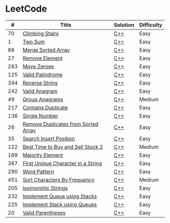 # LeetCode

| # | Title | Solution | Difficulty |
|---| ----- | -------- | ---------- |
|70|[Climbing Stairs](https://leetcode.com/problems/climbing-stairs) | [C++](/algorithms/c++/Climbing%20Stairs/ClimbingStairs.cpp) | Easy
|1|[Two Sum](https://leetcode.com/problems/two-sum/) | [C++](/algorithms/c++/Two%20Sum/TwoSum.cpp) | Easy
|88|[Merge Sorted Array](https://leetcode.com/problems/merge-sorted-array/) | [C++](/algorithms/c++/Merge%20Sorted%20Array/MergeSortedArray.cpp) | Easy
|27|[Remove Element](https://leetcode.com/problems/remove-element/) | [C++](/algorithms/c++/Remove%20Element/RemoveElement.cpp) | Easy
|283|[Move Zeroes](https://leetcode.com/problems/move-zeroes/) | [C++](/algorithms/c++/Move%20Zeroes/MoveZeroes.cpp) | Easy
|125|[Valid Palindrome](https://leetcode.com/problems/valid-palindrome/) | [C++](/algorithms/c%2B%2B/Valid%20Palindrome/ValidPalindrome.cpp) | Easy
|344|[Reverse String](https://leetcode.com/problems/reverse-string/) | [C++](/algorithms/c%2B%2B/Reverse%20String/ReverseString.cpp) | Easy
|242|[Valid Anagram](https://leetcode.com/problems/valid-anagram/) | [C++](/algorithms/c%2B%2B/Valid%20Anagram/ValidAnagram.cpp) | Easy
|49|[Group Anagrams](https://leetcode.com/problems/group-anagrams/) | [C++](/algorithms/c++/Group%20Anagrams/GroupAnagrams.cpp) | Medium
|217|[Contains Duplicate](https://leetcode.com/problems/contains-duplicate/) | [C++](/algorithms/c++/Contains%20Duplicate/ContainsDuplicate.cpp) | Easy
|136|[Single Number](https://leetcode.com/problems/contains-duplicate/) | [C++](/algorithms/c%2B%2B/Single%20Number/SingleNumber.cpp) | Easy
|26|[Remove Duplicates from Sorted Array](https://leetcode.com/problems/remove-duplicates-from-sorted-array/) | [C++](/algorithms/c++/Remove%20Duplicates%20from%20Sorted%20Array/RemoveDuplicatesfromSortedArray.cpp) | Easy
|35|[Search Insert Position](https://leetcode.com/problems/search-insert-position/) | [C++](/algorithms/c++/Search%20Insert%20Position/SearchInsertPosition.cpp) | Easy
|122|[Best Time to Buy and Sell Stock 2](https://leetcode.com/problems/best-time-to-buy-and-sell-stock-ii) | [C++](/algorithms/c++/Best%20Time%20to%20Buy%20and%20Sell%20Stock%202/BestTimetoBuyandSellStock2.cpp) | Medium
|169|[Majority Element](https://leetcode.com/problems/majority-element/) | [C++](/algorithms/c++/Majority%20Element/MajorityElement.cpp) | Easy
|387|[First Unique Character in a String](https://leetcode.com/problems/first-unique-character-in-a-string/description/) | [C++](/algorithms/c++/First%20Unique%20Character%20in%20a%20String/FirstUniqueCharacterinaString.cpp) | Easy
|290|[Word Pattern](https://leetcode.com/problems/word-pattern/) | [C++](/algorithms/c++/Word%20Pattern/WordPattern.cpp) | Easy
|451|[Sort Characters By Frequency](https://leetcode.com/problems/sort-characters-by-frequency/) | [C++](/algorithms/c++/Sort%20Characters%20By%20Frequency/SortCharactersByFrequency.cpp) | Medium
|205|[Isomorphic Strings](https://leetcode.com/problems/isomorphic-strings/) | [C++](/algorithms/c++/Isomorphic%20Strings/IsomorphicStrings.cpp) | Easy
|232|[Implement Queue using Stacks](https://leetcode.com/problems/implement-queue-using-stacks/) | [C++](/algorithms/c++/Implement%20Queue%20using%20Stacks/ImplementQueueusingStacks.cpp) | Easy
|225|[Implement Stack using Queues](https://leetcode.com/problems/implement-stack-using-queues/) | [C++](/algorithms/c++/Implement%20Stack%20using%20Queues/Imp) | Easy
|20|[Valid Parentheses](https://leetcode.com/problems/valid-parentheses/) | [C++](/algorithms/c++/Valid%20Parentheses/ValidParentheses.cpp) | Easy
